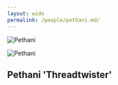 ```yaml
---
layout: wide
permalink: /people/pethani.md/
---
```


![Pethani](https://sinalewis.github.io/DnD_session/assests/images/pethani.png)

![Pethani](https://sinalewis.github.io/DnD_session/assests/images/pethani_forge.png)

## Pethani 'Threadtwister'
